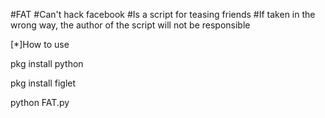 #FAT
#Can't hack facebook
#Is a script for teasing friends
#If taken in the wrong way, the author of the script will not be responsible

[*]How to use

pkg install python

pkg install figlet

python FAT.py
